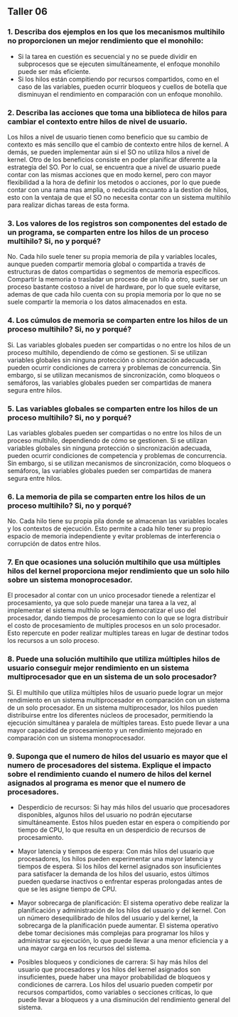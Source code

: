 ## Taller 06

### 1. Describa dos ejemplos en los que los mecanismos multihilo no proporcionen un mejor rendimiento que el monohilo:

- Si la tarea en cuestión es secuencial y no se puede dividir en subprocesos que se 
ejecuten simultáneamente, el enfoque monohilo puede ser más eficiente. 
- Si los hilos están compitiendo por recursos compartidos, como en el caso de las 
variables, pueden ocurrir bloqueos y cuellos de botella que disminuyan el rendimiento
en comparación con un enfoque monohilo.

### 2. Describa las acciones que toma una biblioteca de hilos para cambiar el contexto entre hilos de nivel de usuario.
Los hilos a nivel de usuario tienen como beneficio que su cambio de contexto es más
sencillo que el cambio de contexto entre hilos de kernel. A demás, se pueden
implementar aún si el SO no utiliza hilos a nivel de kernel. Otro de los beneficios
consiste en poder planificar diferente a la estrategia del SO. Por lo cual, se encuentra 
que a nivel de usuario puede contar con las mismas acciones que en modo kernel, pero 
con mayor flexibilidad a la hora de definir los metodos o acciones, por lo que puede contar
con una rama mas amplia, o reducida encuanto a la destion de hilos, esto con la ventaja de
que el SO no necesita contar con un sistema multihilo para realizar dichas tareas
de esta forma.

### 3. Los valores de los registros son componentes del estado de un programa, se comparten entre los hilos de un proceso multihilo? Si, no y porqué?
No. Cada hilo suele tener su propia memoria de pila y variables locales, aunque pueden compartir 
memoria global o compartida a través de estructuras de datos compartidas o segmentos de
memoria específicos. Compartir la memoria o trasladar un proceso de un hilo a otro, suele
ser un proceso bastante costoso a nivel de hardware, por lo que suele evitarse, ademas de que 
cada hilo cuenta con su propia memoria por lo que no se suele compartir la memoria o los datos
almacenados en esta.


### 4. Los cúmulos de memoria se comparten entre los hilos de un proceso multihilo? Si, no y porqué?
Si. Las variables globales pueden ser compartidas o no entre los hilos de un proceso multihilo,
dependiendo de cómo se gestionen. Si se utilizan variables globales sin ninguna protección o 
sincronización adecuada, pueden ocurrir condiciones de carrera y problemas de concurrencia. 
Sin embargo, si se utilizan mecanismos de sincronización, como bloqueos o semáforos, las variables
globales pueden ser compartidas de manera segura entre hilos.

### 5. Las variables globales se comparten entre los hilos de un proceso multihilo? Si, no y porqué?
Las variables globales pueden ser compartidas o no entre los hilos de un proceso multihilo, 
dependiendo de cómo se gestionen. Si se utilizan variables globales sin ninguna protección o 
sincronización adecuada, pueden ocurrir condiciones de competencia y problemas de concurrencia. 
Sin embargo, si se utilizan mecanismos de sincronización, como bloqueos o semáforos, las variables
globales pueden ser compartidas de manera segura entre hilos.

### 6. La memoria de pila se comparten entre los hilos de un proceso multihilo? Si, no y porqué?
No. Cada hilo tiene su propia pila donde se almacenan las variables locales y los contextos 
de ejecución. Esto permite a cada hilo tener su propio espacio de memoria independiente y 
evitar problemas de interferencia o corrupción de datos entre hilos.

### 7. En que ocasiones una solución multihilo que usa múltiples hilos del kernel proporciona mejor rendimiento que un solo hilo sobre un sistema monoprocesador.
El procesador al contar con un unico procesador tienede a relentizar el procesamiento, ya que solo 
puede manejar una tarea a la vez, al implementar el sistema multhilo se logra democratizar el uso
del procesador, dando tiempos de procesamiento con lo que se logra distribuir el costo de 
procesamiento de multiples procesos en un solo procesador. Esto repercute en poder realizar multiples
tareas en lugar de destinar todos los recursos a un solo proceso.


### 8. Puede una solución multihilo que utiliza múltiples hilos de usuario conseguir mejor rendimiento en un sistema multiprocesador que en un sistema de un solo procesador?
Si. El multihilo que utiliza múltiples hilos de usuario puede lograr un mejor rendimiento en un 
sistema multiprocesador en comparación con un sistema de un solo procesador. En un sistema 
multiprocesador, los hilos pueden distribuirse entre los diferentes núcleos de procesador, 
permitiendo la ejecución simultánea y paralela de múltiples tareas. Esto puede llevar a una 
mayor capacidad de procesamiento y un rendimiento mejorado en comparación con un sistema monoprocesador.

### 9. Suponga que el numero de hilos del usuario es mayor que el numero de procesadores del sistema. Explique el impacto sobre el rendimiento cuando el numero de hilos del kernel asignados al programa es menor que el numero de procesadores.
- Desperdicio de recursos: Si hay más hilos del usuario que procesadores disponibles, algunos hilos del usuario no podrán ejecutarse simultáneamente. Estos hilos pueden estar en espera o compitiendo por tiempo de CPU, lo que resulta en un desperdicio de recursos de procesamiento.

- Mayor latencia y tiempos de espera: Con más hilos del usuario que procesadores, los hilos pueden experimentar una mayor latencia y tiempos de espera. Si los hilos del kernel asignados son insuficientes para satisfacer la demanda de los hilos del usuario, estos últimos pueden quedarse inactivos o enfrentar esperas prolongadas antes de que se les asigne tiempo de CPU.

- Mayor sobrecarga de planificación: El sistema operativo debe realizar la planificación y administración de los hilos del usuario y del kernel. Con un número desequilibrado de hilos del usuario y del kernel, la sobrecarga de la planificación puede aumentar. El sistema operativo debe tomar decisiones más complejas para programar los hilos y administrar su ejecución, lo que puede llevar a una menor eficiencia y a una mayor carga en los recursos del sistema.

- Posibles bloqueos y condiciones de carrera: Si hay más hilos del usuario que procesadores y los hilos del kernel asignados son insuficientes, puede haber una mayor probabilidad de bloqueos y condiciones de carrera. Los hilos del usuario pueden competir por recursos compartidos, como variables o secciones críticas, lo que puede llevar a bloqueos y a una disminución del rendimiento general del sistema.






























